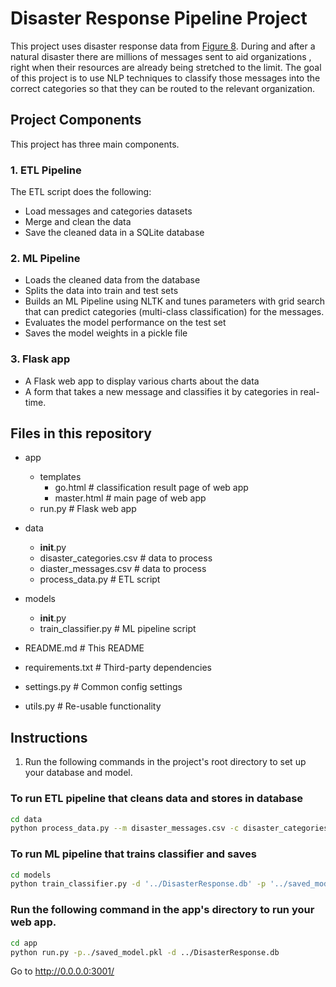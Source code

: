 # Disaster Response Pipeline Project

This project uses disaster response data from [Figure 8](https://appen.com/).
During and after a natural disaster there are millions of messages sent to aid organizations
, right when their resources are already being stretched to the limit. 
The goal of this project is to use NLP techniques to classify those messages into
the correct categories so that they can be routed to the relevant organization.

## Project Components

This project has three main components.

### 1. ETL Pipeline
   
The ETL script does the following:

- Load messages and categories datasets
- Merge and clean the data
- Save the cleaned data in a SQLite database

### 2. ML Pipeline

- Loads the cleaned data from the database
- Splits the data into train and test sets
- Builds an ML Pipeline using NLTK and tunes parameters with grid search
  that can predict categories (multi-class classification) for the messages.
- Evaluates the model performance on the test set
- Saves the model weights in a pickle file

### 3. Flask app

- A Flask web app to display various charts about the data
- A form that takes a new message and classifies it by categories in real-time.

## Files in this repository 

- app
  - templates
    - go.html  # classification result page of web app
    - master.html  # main page of web app
  - run.py  # Flask web app
- data
  - __init__.py
  - disaster_categories.csv   # data to process
  - diaster_messages.csv  # data to process
  - process_data.py  # ETL script
- models
  - __init__.py 
  - train_classifier.py   # ML pipeline script
  
- README.md   # This README
- requirements.txt   # Third-party dependencies
- settings.py  # Common config settings
- utils.py   # Re-usable functionality

## Instructions

1. Run the following commands in the project's root directory to set up your database and model.
   
### To run ETL pipeline that cleans data and stores in database

```bash
cd data
python process_data.py --m disaster_messages.csv -c disaster_categories.csv --d ../DisasterResponse.db
```

### To run ML pipeline that trains classifier and saves

```bash
cd models
python train_classifier.py -d '../DisasterResponse.db' -p '../saved_model.pkl'
```

### Run the following command in the app's directory to run your web app.

```bash
cd app
python run.py -p../saved_model.pkl -d ../DisasterResponse.db
```

Go to http://0.0.0.0:3001/

